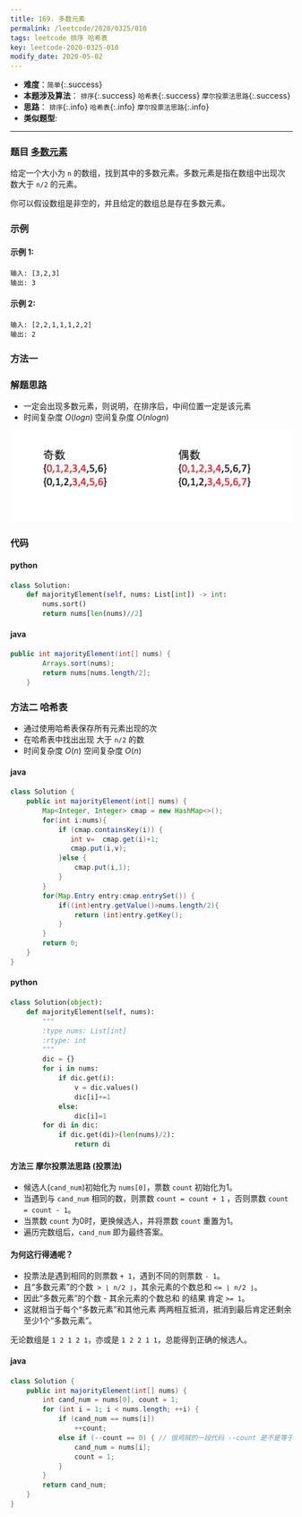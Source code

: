 ```yaml
---
title: 169. 多数元素
permalink: /leetcode/2020/0325/010
tags: leetcode 排序 哈希表
key: leetcode-2020-0325-010
modify_date: 2020-05-02
---
```

- __难度__：`简单`{:.success}
- __本题涉及算法__： `排序`{:.success} `哈希表`{:.success} `摩尔投票法思路`{:.success}
- __思路__： `排序`{:.info} `哈希表`{:.info} `摩尔投票法思路`{:.info}
- __类似题型__:

---

### 题目 [多数元素](https://leetcode-cn.com/problems/majority-element/)
给定一个大小为 `n` 的数组，找到其中的多数元素。多数元素是指在数组中出现次数大于 ` n/2 ` 的元素。

你可以假设数组是非空的，并且给定的数组总是存在多数元素。

### 示例
#### 示例 1:
```
输入: [3,2,3]
输出: 3
```
#### 示例 2:
```
输入: [2,2,1,1,1,2,2]
输出: 2
```

### 方法一
### 解题思路
- 一定会出现多数元素，则说明，在排序后，中间位置一定是该元素
- 时间复杂度 $O(logn)$  空间复杂度 $O(nlogn)$


![pic1](/assets/images/leetcode/0502/Jietu20200502-132206@2x.jpg)

### 代码

#### python
```python
class Solution:
    def majorityElement(self, nums: List[int]) -> int:
        nums.sort()
        return nums[len(nums)//2]
```

#### java
```java
public int majorityElement(int[] nums) {
        Arrays.sort(nums);
        return nums[nums.length/2];
    }
```

### 方法二 哈希表
- 通过使用哈希表保存所有元素出现的次
- 在哈希表中找出出现 大于 `n/2` 的数
- 时间复杂度 $O(n)$  空间复杂度 $O(n)$

#### java
```java
class Solution {
    public int majorityElement(int[] nums) {
        Map<Integer, Integer> cmap = new HashMap<>();
        for(int i:nums){
            if (cmap.containsKey(i)) {
               int v=  cmap.get(i)+1;
               cmap.put(i,v);
            }else {
                cmap.put(i,1);
            }
        }
        for(Map.Entry entry:cmap.entrySet()) {
            if((int)entry.getValue()>nums.length/2){
                return (int)entry.getKey();
            }
        }
        return 0;
    }
}
```
#### python
```python
class Solution(object):
    def majorityElement(self, nums):
        """
        :type nums: List[int]
        :rtype: int
        """
        dic = {}
        for i in nums:
            if dic.get(i):
                v = dic.values()
                dic[i]+=1
            else:
                dic[i]=1
        for di in dic:
            if dic.get(di)>(len(nums)/2):
                return di
```

#### 方法三 摩尔投票法思路 (投票法)
- 候选人(`cand_num`)初始化为 `nums[0]`，票数 `count` 初始化为1。
- 当遇到与 `cand_num` 相同的数，则票数 `count = count + 1` ，否则票数 `count = count - 1`。
- 当票数 `count` 为0时，更换候选人，并将票数 `count` 重置为1。
- 遍历完数组后，`cand_num` 即为最终答案。

#### 为何这行得通呢？
- 投票法是遇到相同的则票数 `+ 1`，遇到不同的则票数 `- 1`。
- 且“多数元素”的个数` > ⌊ n/2 ⌋`，其余元素的个数总和 `<= ⌊ n/2 ⌋`。
- 因此“多数元素”的个数 - 其余元素的个数总和 的结果 肯定 `>= 1`。
- 这就相当于每个“多数元素”和其他元素 两两相互抵消，抵消到最后肯定还剩余至少1个“多数元素”。

无论数组是 `1 2 1 2 1`，亦或是 `1 2 2 1 1`，总能得到正确的候选人。


#### java

```java
class Solution {
    public int majorityElement(int[] nums) {
        int cand_num = nums[0], count = 1;
        for (int i = 1; i < nums.length; ++i) {
            if (cand_num == nums[i])
                ++count;
            else if (--count == 0) { // 很鸡贼的一段代码 --count 是不是等于 0， 先减1 在说
                cand_num = nums[i];
                count = 1;
            }
        }
        return cand_num;
    }
}

```
